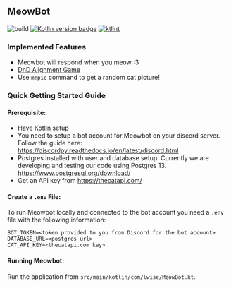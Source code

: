 ## MeowBot
![build](https://github.com/lwise/meowbot/workflows/MeowBot%20CI/badge.svg) [![Kotlin version badge](https://img.shields.io/badge/kotlin-1.4.0-blue.svg)](http://kotlinlang.org/) [![ktlint](https://img.shields.io/badge/code%20style-%E2%9D%A4-FF4081.svg)](https://ktlint.github.io/)


### Implemented Features
- Meowbot will respond when you meow :3
- [DnD Alignment Game](https://github.com/lwise/meowbot/wiki/Meowbot---DnD-Alignment-Game)
- Use `m!pic` command to get a random cat picture! 

### Quick Getting Started Guide

#### Prerequisite:
- Have Kotlin setup
- You need to setup a bot account for Meowbot on your discord server. Follow the guide here: https://discordpy.readthedocs.io/en/latest/discord.html
- Postgres installed with user and database setup. Currently we are developing and testing our code using Postgres 13. https://www.postgresql.org/download/
- Get an API key from https://thecatapi.com/

#### Create a `.env` File:
To run Meowbot locally and connected to the bot account you need a `.env` file with the following information:

```
BOT_TOKEN=<token provided to you from Discord for the bot account>
DATABASE_URL=<postgres url>
CAT_API_KEY=<thecatapi.com key>
```

#### Running Meowbot:
Run the application from `src/main/kotlin/com/lwise/MeowBot.kt`. 
